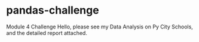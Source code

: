 # pandas-challenge
Module 4 Challenge
Hello, please see my Data Analysis on Py City Schools, and the detailed report attached.
